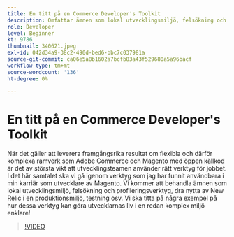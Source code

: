 ```yaml
---
title: En titt på en Commerce Developer's Toolkit
description: Omfattar ämnen som lokal utvecklingsmiljö, felsökning och profileringsverktyg, användning av New Relic i en produktionsmiljö samt testning.
role: Developer
level: Beginner
kt: 9786
thumbnail: 340621.jpeg
exl-id: 042d34a9-38c2-490d-bed6-bbc7c037981a
source-git-commit: ca06e5a8b1602a7bcfb83a43f529680a5a96bacf
workflow-type: tm+mt
source-wordcount: '136'
ht-degree: 0%

---
```


# En titt på en Commerce Developer&#39;s Toolkit

När det gäller att leverera framgångsrika resultat om flexibla och därför komplexa ramverk som Adobe Commerce och Magento med öppen källkod är det av största vikt att utvecklingsteamen använder rätt verktyg för jobbet. I det här samtalet ska vi gå igenom verktyg som jag har funnit användbara i min karriär som utvecklare av Magento. Vi kommer att behandla ämnen som lokal utvecklingsmiljö, felsökning och profileringsverktyg, dra nytta av New Relic i en produktionsmiljö, testning osv. Vi ska titta på några exempel på hur dessa verktyg kan göra utvecklarnas liv i en redan komplex miljö enklare!

>[!VIDEO](https://video.tv.adobe.com/v/340621/?quality=12&learn=on)
